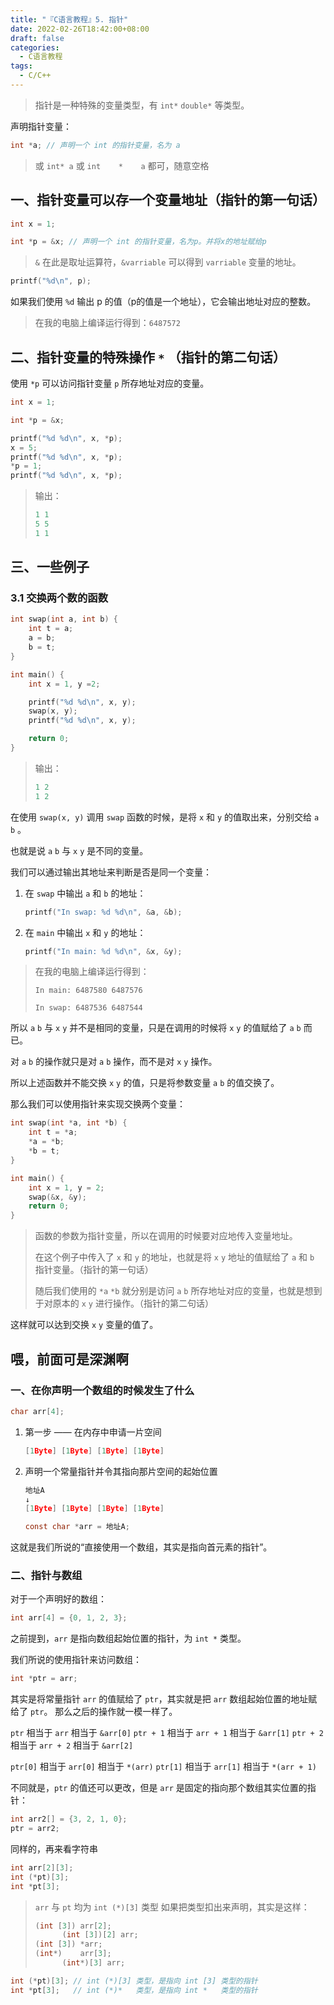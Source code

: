 ```yaml
---
title: "『C语言教程』5. 指针"
date: 2022-02-26T18:42:00+08:00
draft: false
categories:
  - C语言教程
tags:
  - C/C++
---
```


> 指针是一种特殊的变量类型，有 `int*` `double*` 等类型。

声明指针变量：

```C
int *a; // 声明一个 int 的指针变量，名为 a
```

> 或 `int* a` 或 `int    *    a` 都可，随意空格

## 一、指针变量可以存一个变量地址（指针的第一句话）

```C
int x = 1;

int *p = &x; // 声明一个 int 的指针变量，名为p。并将x的地址赋给p
```

> `&` 在此是取址运算符，`&varriable` 可以得到 `varriable` 变量的地址。

```C
printf("%d\n", p);
```

如果我们使用 `%d` 输出 p 的值（p的值是一个地址），它会输出地址对应的整数。

> 在我的电脑上编译运行得到：`6487572`

## 二、指针变量的特殊操作 `*` （指针的第二句话）

使用 `*p` 可以访问指针变量 `p` 所存地址对应的变量。

```c
int x = 1;

int *p = &x;

printf("%d %d\n", x, *p);
x = 5;
printf("%d %d\n", x, *p);
*p = 1;
printf("%d %d\n", x, *p);
```

>输出：
>
>```C
>1 1
>5 5
>1 1
>```

## 三、一些例子

### 3.1 交换两个数的函数

```c
int swap(int a, int b) {
    int t = a;
    a = b;
    b = t;
}
```

```c
int main() {
	int x = 1, y =2;

	printf("%d %d\n", x, y);
	swap(x, y);
	printf("%d %d\n", x, y);

	return 0;
}
```

> 输出：
>
> ```C
> 1 2
> 1 2
> ```

在使用 `swap(x, y)` 调用 `swap` 函数的时候，是将 `x` 和 `y` 的值取出来，分别交给 `a` `b` 。

也就是说 `a` `b` 与 `x` `y` 是不同的变量。

我们可以通过输出其地址来判断是否是同一个变量：

1. 在 `swap` 中输出 `a` 和 `b` 的地址：

   ```c
   printf("In swap: %d %d\n", &a, &b);
   ```

2. 在 `main` 中输出 `x` 和 `y` 的地址：

   ```c
   printf("In main: %d %d\n", &x, &y);
   ```

> 在我的电脑上编译运行得到：
>
> `In main: 6487580 6487576`
>
> `In swap: 6487536 6487544`

所以 `a` `b` 与 `x` `y` 并不是相同的变量，只是在调用的时候将 `x` `y` 的值赋给了 `a` `b` 而已。

对 `a` `b` 的操作就只是对 `a` `b` 操作，而不是对 `x` `y` 操作。

所以上述函数并不能交换 `x` `y` 的值，只是将参数变量 `a` `b` 的值交换了。

那么我们可以使用指针来实现交换两个变量：

```c
int swap(int *a, int *b) {
	int t = *a;
	*a = *b;
	*b = t;
}
```

```c
int main() {
	int x = 1, y = 2;
	swap(&x, &y);
	return 0;
}
```

> 函数的参数为指针变量，所以在调用的时候要对应地传入变量地址。
>
> 在这个例子中传入了 `x` 和 `y` 的地址，也就是将 `x` `y` 地址的值赋给了 `a` 和 `b` 指针变量。（指针的第一句话）
>
> 随后我们使用的 `*a` `*b` 就分别是访问 `a` `b` 所存地址对应的变量，也就是想到于对原本的 `x` `y` 进行操作。（指针的第二句话）

这样就可以达到交换 `x` `y` 变量的值了。

## 喂，前面可是深渊啊

### 一、在你声明一个数组的时候发生了什么

```C
char arr[4];
```

1. 第一步 —— 在内存中申请一片空间

	```C
	[1Byte] [1Byte] [1Byte] [1Byte]
	```

2. 声明一个常量指针并令其指向那片空间的起始位置

	```C
	地址A
	↓
	[1Byte] [1Byte] [1Byte] [1Byte]
	
	const char *arr = 地址A;
	```

这就是我们所说的“直接使用一个数组，其实是指向首元素的指针”。

### 二、指针与数组

对于一个声明好的数组：

```C
int arr[4] = {0, 1, 2, 3};
```

之前提到，`arr` 是指向数组起始位置的指针，为 `int *` 类型。

我们所说的使用指针来访问数组：

```C
int *ptr = arr;
```

其实是将常量指针 `arr` 的值赋给了 `ptr`，其实就是把 `arr` 数组起始位置的地址赋给了 `ptr`。
那么之后的操作就一模一样了。

`ptr`     相当于 `arr`     相当于 `&arr[0]`
`ptr + 1` 相当于 `arr + 1` 相当于 `&arr[1]`
`ptr + 2` 相当于 `arr + 2` 相当于 `&arr[2]`

`ptr[0]`  相当于 `arr[0]` 相当于 `*(arr)`
`ptr[1]`  相当于 `arr[1]` 相当于 `*(arr + 1)`

不同就是，`ptr` 的值还可以更改，但是 `arr` 是固定的指向那个数组其实位置的指针：

```C
int arr2[] = {3, 2, 1, 0};
ptr = arr2;
```

同样的，再来看字符串


```C
int arr[2][3];
int (*pt)[3];
int *pt[3];
```

> `arr` 与 `pt` 均为 `int (*)[3]` 类型
> 如果把类型扣出来声明，其实是这样：
>
> ```C
> (int [3]) arr[2];
>    	(int [3])[2] arr;
> (int [3]) *arr;
> (int*)    arr[3];
>    	(int*)[3] arr;
> ```

```C
int (*pt)[3]; // int (*)[3] 类型，是指向 int [3] 类型的指针
int *pt[3];   // int (*)*   类型，是指向 int *   类型的指针
```

